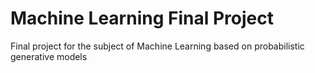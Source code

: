 # Machine Learning Final Project
Final project for the subject of Machine Learning based on probabilistic generative models
